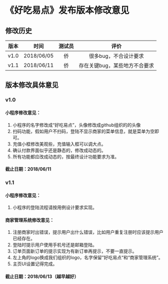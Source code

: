 # 《好吃易点》发布版本修改意见

## 修改历史
|版本|时间|测试员|评价|
|:--:|:--:|:--:|:--:|
|v1.0|2018/06/05|侨|很多bug，不合设计要求|
|v1.1|2018/06/11|侨|存在关键bug，某些地方不合要求|

## 版本修改具体意见

### v1.0
#### 小程序修改意见：
1. 小程序的名字修改成“好吃易点”，头像修改成github组织的的头像
1. 扫码功能，假如用户不扫码，登陆不显示商家的菜单信息，就是菜单为空即可。
1. 充值小框修改美观些，充值输入框可以调大点。
1. 确认付款界面似乎还是静态的，修改成动态的。
1. 所有功能都应改成动态的，按最终设计功能要求为准。

#### 截止日期：2018/06/11

### v1.1
#### 小程序修改意见：
1. 小程序的登陆流程请按用例设计要求实现。

#### 商家管理系统修改意见：
1. 注册商家时出错误，提示用户出什么错误，比如用户重复注册时应该提示用户已经存在。
1. 登陆时提示用户使用手机号还是邮箱登陆。
1. 订单页面新订单的提示实现为有新订单再提示，不要一直提示。
1. 左上角的logo换成我们组织的logo，名字保留”好吃易点“和“商家管理系统”。
1. 主页UI设置记得完成。

#### 截止日期：2018/06/13（越早越好）